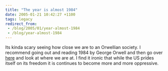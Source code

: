 ```yaml
---
title: "The year is almost 1984"
date: 2005-01-21 10:42:27 +1100
tags: legacy
redirect_from:
 - /blog/2005/01/year-almost-1984
 - /blog/year-almost-1984
---
```


Its kinda scary seeing how close we are to an Orwellian society. I recommend going out and reading 1984 by George Orwell and then go over <a href="http://studentsfororwell.org/">here</a> and look at where we are at. I find it ironic that while the US prides itself on its freedom it is continues to become more and more oppressive.


